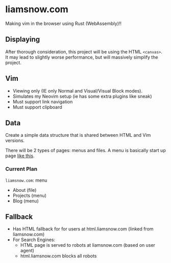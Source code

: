 # liamsnow.com

Making vim in the browser using Rust (WebAssembly)!!

## Displaying
After thorough consideration, this project will be using the HTML `<canvas>`.
It may lead to slightly worse performance, but will massively simplify
the project.

## Vim
 - Viewing only (IE only Normal and Visual/Visual Block modes).
 - Simulates my Neovim setup (ie has some extra plugins like sneak)
 - Must support link navigation
 - Must support clipboard

## Data
Create a simple data structure that is shared
between HTML and Vim versions.

There will be 2 types of pages: menus and files.
A menu is basically start up page [like this](https://github.com/nvimdev/dashboard-nvim).

### Current Plan
`liamsnow.com`: menu
 - About (file)
 - Projects (menu)
 - Blog (menu)

## Fallback
 - Has HTML fallback for for users at html.liamsnow.com (linked from liamsnow.com)
 - For Search Engines:
     - HTML page is served to robots at liamsnow.com (based on user agent)
     - html.liamsnow.com blocks all robots

